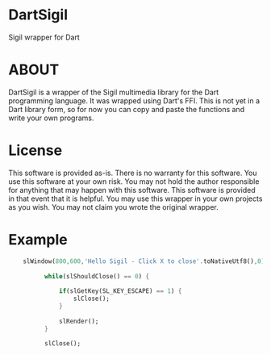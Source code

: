 # DartSigil
Sigil wrapper for Dart

# ABOUT
DartSigil is a wrapper of the Sigil multimedia library for the Dart programming language. It was wrapped using Dart's FFI. This is not yet in a Dart library form, so for now you can copy and paste the functions and write your own programs.

# License
This software is provided as-is. There is no warranty for this software. You use this software at your own risk. You may not hold the author responsible for anything that may happen with this software. This software is provided in that event that it is helpful. You may use this wrapper in your own projects as you wish. You may not claim you wrote the original wrapper. 

# Example

```dart
	slWindow(800,600,'Hello Sigil - Click X to close'.toNativeUtf8(),0);
			
		  while(slShouldClose() == 0) {
			  
			  if(slGetKey(SL_KEY_ESCAPE) == 1) {
				  slClose();
			  }
			 
			  slRender();
		  }
		  
		  slClose();
```
